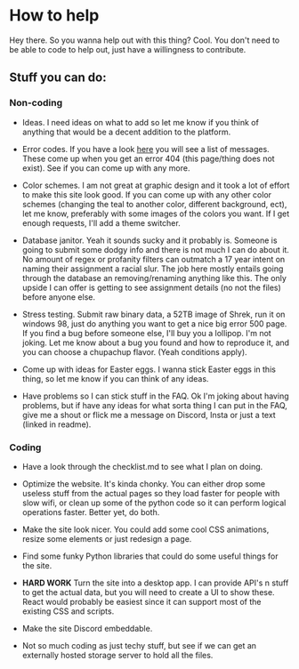 # How to help

Hey there. So you wanna help out with this thing? Cool. You don't need to be able to code to help out, just have a willingness to contribute.

## Stuff you can do:

### Non-coding
* Ideas. I need ideas on what to add so let me know if you think of anything that would be a decent addition to the platform.

* Error codes. If you have a look [here](https://github.com/ReCore-sys/ASMShare/blob/main/app.py#L96) you will see a list of messages. These come up when you get an error 404 (this page/thing does not exist). See if you can come up with any more.

* Color schemes. I am not great at graphic design and it took a lot of effort to make this site look good. If you can come up with any other color schemes (changing the teal to another color, different background, ect), let me know, preferably with some images of the colors you want. If I get enough requests, I'll add a theme switcher.

* Database janitor. Yeah it sounds sucky and it probably is. Someone is going to submit some dodgy info and there is not much I can do about it. No amount of regex or profanity filters can outmatch a 17 year intent on naming their assignment a racial slur. The job here mostly entails going through the database an removing/renaming anything like this. The only upside I can offer is getting to see assignment details (no not the files) before anyone else.

* Stress testing. Submit raw binary data, a 52TB image of Shrek, run it on windows 98, just do anything you want to get a nice big error 500 page. If you find a bug before someone else, I'll buy you a lollipop. I'm not joking. Let me know about a bug you found and how to reproduce it, and you can choose a chupachup flavor. (Yeah conditions apply).

* Come up with ideas for Easter eggs. I wanna stick Easter eggs in this thing, so let me know if you can think of any ideas.

* Have problems so I can stick stuff in the FAQ. Ok I'm joking about having problems, but if have any ideas for what sorta thing I can put in the FAQ, give me a shout or flick me a message on Discord, Insta or just a text (linked in readme).

### Coding
* Have a look through the checklist.md to see what I plan on doing.

* Optimize the website. It's kinda chonky. You can either drop some useless stuff from the actual pages so they load faster for people with slow wifi, or clean up some of the python code so it can perform logical operations faster. Better yet, do both.

* Make the site look nicer. You could add some cool CSS animations, resize some elements or just redesign a page.

* Find some funky Python libraries that could do some useful things for the site.

* <strong>HARD WORK</strong> Turn the site into a desktop app. I can provide API's n stuff to get the actual data, but you will need to create a UI to show these. React would probably be easiest since it can support most of the existing CSS and scripts.

* Make the site Discord embeddable.

* Not so much coding as just techy stuff, but see if we can get an externally hosted storage server to hold all the files.
